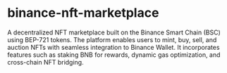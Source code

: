 # binance-nft-marketplace
A decentralized NFT marketplace built on the Binance Smart Chain (BSC) using BEP-721 tokens. The platform enables users to mint, buy, sell, and auction NFTs with seamless integration to Binance Wallet. It incorporates features such as staking BNB for rewards, dynamic gas optimization, and cross-chain NFT bridging.

